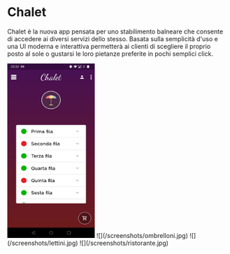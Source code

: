 # Chalet
Chalet è la nuova app pensata per uno stabilimento balneare che consente di accedere ai diversi servizi dello stesso. Basata sulla semplicità d'uso e una UI moderna e interattiva permetterà ai clienti di scegliere il proprio posto al sole o gustarsi le loro pietanze preferite in pochi semplici click.

<img src="/screenshots/ombrelloni.jpg" alt="drawing" width="200" height="400"/>
![](/screenshots/ombrelloni.jpg)
![](/screenshots/lettini.jpg)
![](/screenshots/ristorante.jpg)


